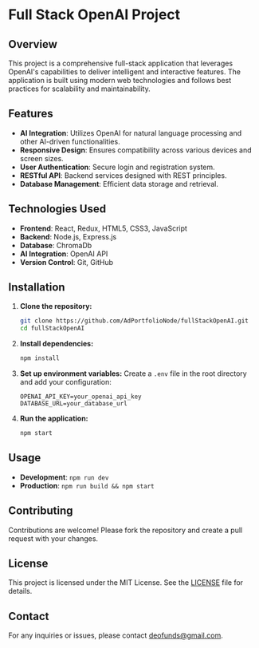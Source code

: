 # Full Stack OpenAI Project

## Overview
This project is a comprehensive full-stack application that leverages OpenAI's capabilities to deliver intelligent and interactive features. The application is built using modern web technologies and follows best practices for scalability and maintainability.

## Features
- **AI Integration**: Utilizes OpenAI for natural language processing and other AI-driven functionalities.
- **Responsive Design**: Ensures compatibility across various devices and screen sizes.
- **User Authentication**: Secure login and registration system.
- **RESTful API**: Backend services designed with REST principles.
- **Database Management**: Efficient data storage and retrieval.

## Technologies Used
- **Frontend**: React, Redux, HTML5, CSS3, JavaScript
- **Backend**: Node.js, Express.js
- **Database**: ChromaDb
- **AI Integration**: OpenAI API
- **Version Control**: Git, GitHub

## Installation

1. **Clone the repository:**
    ```bash
    git clone https://github.com/AdPortfolioNode/fullStackOpenAI.git
    cd fullStackOpenAI
    ```

2. **Install dependencies:**
    ```bash
    npm install
    ```

3. **Set up environment variables:**
    Create a `.env` file in the root directory and add your configuration:
    ```env
    OPENAI_API_KEY=your_openai_api_key
    DATABASE_URL=your_database_url
    ```

4. **Run the application:**
    ```bash
    npm start
    ```

## Usage
- **Development**: `npm run dev`
- **Production**: `npm run build && npm start`

## Contributing
Contributions are welcome! Please fork the repository and create a pull request with your changes.

## License
This project is licensed under the MIT License. See the [LICENSE](LICENSE) file for details.

## Contact
For any inquiries or issues, please contact [deofunds@gmail.com](mailto:deofunds@gmail.com).

